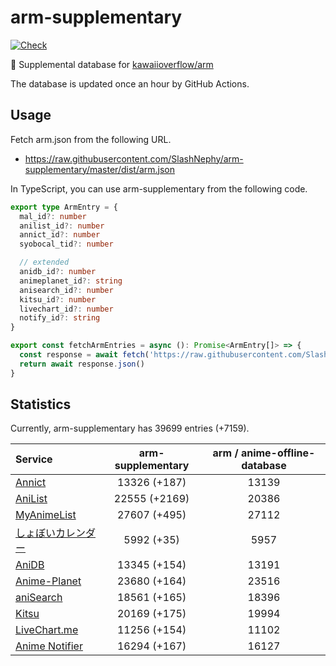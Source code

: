 # arm-supplementary

[![Check](https://github.com/SlashNephy/arm-supplementary/actions/workflows/check-node.yml/badge.svg)](https://github.com/SlashNephy/arm-supplementary/actions/workflows/check-node.yml)

💊 Supplemental database for [kawaiioverflow/arm](https://github.com/kawaiioverflow/arm)

The database is updated once an hour by GitHub Actions.

## Usage

Fetch arm.json from the following URL.

- https://raw.githubusercontent.com/SlashNephy/arm-supplementary/master/dist/arm.json

In TypeScript, you can use arm-supplementary from the following code.

```TypeScript
export type ArmEntry = {
  mal_id?: number
  anilist_id?: number
  annict_id?: number
  syobocal_tid?: number

  // extended
  anidb_id?: number
  animeplanet_id?: string
  anisearch_id?: number
  kitsu_id?: number
  livechart_id?: number
  notify_id?: string
}

export const fetchArmEntries = async (): Promise<ArmEntry[]> => {
  const response = await fetch('https://raw.githubusercontent.com/SlashNephy/arm-supplementary/master/dist/arm.json')
  return await response.json()
}
```

## Statistics

Currently, arm-supplementary has 39699 entries (+7159).

| Service                                     | arm-supplementary | arm / anime-offline-database |
| :------------------------------------------ | :---------------: | :--------------------------: |
| [Annict](https://annict.com)                |   13326 (+187)    |            13139             |
| [AniList](https://anilist.co)               |   22555 (+2169)   |            20386             |
| [MyAnimeList](https://myanimelist.net)      |   27607 (+495)    |            27112             |
| [しょぼいカレンダー](https://cal.syoboi.jp) |    5992 (+35)     |             5957             |
| [AniDB](https://anidb.net)                  |   13345 (+154)    |            13191             |
| [Anime-Planet](https://anime-planet.com)    |   23680 (+164)    |            23516             |
| [aniSearch](https://anisearch.com)          |   18561 (+165)    |            18396             |
| [Kitsu](https://kitsu.io)                   |   20169 (+175)    |            19994             |
| [LiveChart.me](https://livechart.me)        |   11256 (+154)    |            11102             |
| [Anime Notifier](https://notify.moe)        |   16294 (+167)    |            16127             |
